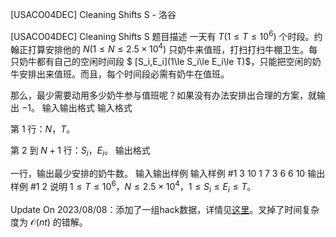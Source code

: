 



[USACO04DEC] Cleaning Shifts S - 洛谷














[USACO04DEC] Cleaning Shifts S
题目描述
一天有 $T(1\le T\le 10^6)$ 个时段。约翰正打算安排他的 $N(1\le N\le 2.5\times 10^4)$ 只奶牛来值班，打扫打扫牛棚卫生。每只奶牛都有自己的空闲时间段 $ [S_i,E_i](1\le S_i\le E_i\le T)$，只能把空闲的奶牛安排出来值班。而且，每个时间段必需有奶牛在值班。

那么，最少需要动用多少奶牛参与值班呢？如果没有办法安排出合理的方案，就输出 $-1$。
输入输出格式
输入格式

第 $1$ 行：$N$，$T$。

第 $2$ 到 $N+1$ 行：$S_i$，$E_i$。
输出格式

一行，输出最少安排的奶牛数。
输入输出样例
输入样例 #1
3 10
1 7
3 6
6 10
输出样例 #1
2
说明
$1\le T\le 10^6$，$N\le 2.5\times 10^4$，$1\le S_i\le E_i\le T$。

$\text{Update On 2023/08/08}$：添加了一组hack数据，详情见[这里](https://www.luogu.com.cn/discuss/613052)。叉掉了时间复杂度为 $\mathcal O(nt)$ 的错解。






